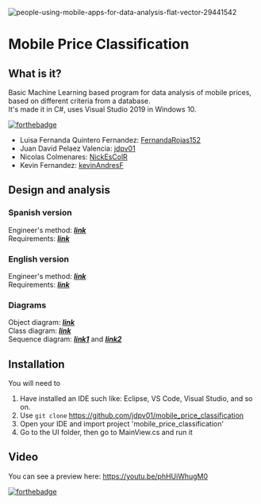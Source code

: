 ![people-using-mobile-apps-for-data-analysis-flat-vector-29441542](https://user-images.githubusercontent.com/45322807/115168203-b1d8d380-a07f-11eb-9ae3-439b2adea0a4.jpg)
# Mobile Price Classification
## What is it?
Basic Machine Learning based program for data analysis of mobile prices, based on different criteria from a database. <br>
It's made it in C#, uses Visual Studio 2019 in Windows 10.

[![forthebadge](https://forthebadge.com/images/badges/built-by-developers.svg)](https://forthebadge.com) <br>
- Luisa Fernanda Quintero Fernandez: [FernandaRojas152](https://github.com/FernandaRojas152) <br> 
- Juan David Pelaez Valencia: [jdpv01](https://github.com/jdpv01) <br>
- Nicolas Colmenares: [NickEsColR](https://github.com/NickEsColR)<br>
- Kevin Fernandez: [kevinAndresF](https://github.com/kevinAndresF)<br>

## Design and analysis

### Spanish version
Engineer's method: [***link***](docs/METODO_INGENIERIA.pdf) <br>
Requirements: [***link***](docs/requerimientos.pdf) <br>

### English version
Engineer's method: [***link***](docs/Engineering_Method.pdf) <br>
Requirements: [***link***](docs/REQUIREMENTS.pdf) <br>

### Diagrams
Object diagram: [***link***](docs/Object_diagram.pdf) <br>
Class diagram: [***link***](docs/Class_diagram.pdf) <br>
Sequence diagram: [***link1***](docs/DiagramaSecuenciaClasify.jpg) and [***link2***](docs/DiagramaSecuenciaFiltroGraficos.jpg)<br>

## Installation
You will need to
1. Have installed an IDE such like: Eclipse, VS Code, Visual Studio, and so on.
2. Use `git clone` https://github.com/jdpv01/mobile_price_classification
3. Open your IDE and import project 'mobile_price_classification'
4. Go to the UI folder, then go to MainView.cs and run it

## Video
You can see a preview here: https://youtu.be/phHUiWhugM0

[![forthebadge](https://forthebadge.com/images/badges/made-with-c-sharp.svg)](https://forthebadge.com)
